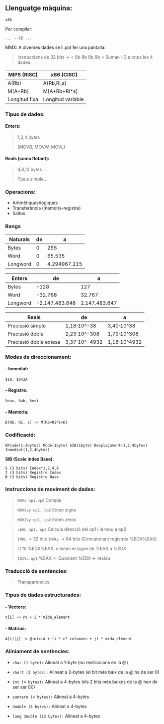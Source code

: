 
## Llenguatge màquina:
`x86`

Per compilar:
```
... --32 ...
```

MMX: A diverses dades se li pot fer una pantalla:
> Instruccions de 32 bits -> < 8b 8b 8b 8b > Sumar-li 3 a totes les 4 dades.

MIPS (RISC) | x86 (CISC)
-|-
A(Rb) | A(Rb,Ri,s)
M[A+Rb] | M[A+Rb+Ri*s]
Longitud fixa | Longitud variable

### Tipus de dades:
#### Enters:
> 1,2,4 bytes
>
> (MOVB, MOVW, MOVL)

#### Reals (coma flotant):
> 4,8,10 bytes
>
> Tipus simple...

### Operacions:
- Aritmètiques/logiques
- Transferència (memòria-registre)
- Saltos

### Rangs

Naturals|de|a
-|-|-
Bytes|0|255
Word|0|65.535
Longword|0|4.294967.215

Enters|de|a
-|-|-
Bytes|-128|127
Word|-32.768|32.767
Longword|-2.147.483.648|2.147.483.647

Reals|de|a
-|-|-
Precissió simple|1,18·10^-38|3,40·10^38
Precissió doble|2,23·10^-308|1,79·10^308
Precissió doble extesa|3,37·10^-4932|1,18·10^4932

### Modes de direccionament:

#### - Inmediat:
`$19, $0x2A`

#### - Registre:
`%eax, %ah, %esi`

#### - Memòria:
`D(Rb, Ri, s) -> M[Rb+Ri*s+D]`

### Codificació:
```
OPcode(1-2bytes) Mode(1byte) SIB(1byte) Desplaçament(1,2,4bytes) Inmediat(1,2,4bytes)
```

**SIB (Scale Index Base):**
```
S (2 bits) Índex*1,2,4,8
I (3 bits) Registre Índex
B (3 bits) Registre Base
```
### Instruccions de moviment de dades:
> `MOVx op1,op2` Compia
>
> `MOVSxy op1, op2` Exten signe
>
> `MOVZxy op1, op2` Exten zeros

[]()

> `LEAL op1, op2` Calcula direcció del op1 i la mou a op2
>
> `IMUL` -> 32 bits `IMULL` -> 64 bits (Concatenant registres %EDX%EAX)
>
> `CLTD` %EDX%EAX, s'exten el signe de %EAX a %EDX
>
> `IDIVL op1` %EAX <- Quocient %EDX <- residu

### Traducció de sentències:
> Transparències.

### Tipus de dades estructurades:

#### - Vectors:
```
V[i] -> @V + i * mida_element
```
#### - Matrius:
```
A[i][j] -> @iniciA + (i * nº columnes + j) * mida_element
```

### Aliniament de sentències:

- `char (1 byte):` Alineat a 1-byte (no restriccions en la @)

- `short (2 bytes):` Alineat a 2-bytes (el bit més baix de la @ ha de ser 0)

- `int (4 bytes):` Alineat a 4-bytes (els 2 bits més baixos de la @ han de ser ser 00)

- `puntero (4 bytes):` Alineat a 4-bytes

- `double (8 bytes):` Alineat a 4-bytes

-  `long double (12 bytes):` Alineat a 4-bytes
